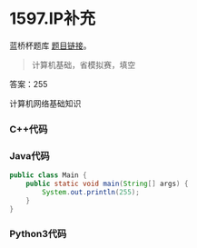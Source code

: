 # 1597.IP补充

蓝桥杯题库 [题目链接](https://www.lanqiao.cn/problems/1597/learning/)。

> 计算机基础，省模拟赛，填空

答案：255

计算机网络基础知识

### C++代码

### Java代码
```Java
public class Main {
    public static void main(String[] args) {
        System.out.println(255);
    }
}
```

### Python3代码

